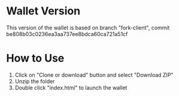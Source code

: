 # Wallet Version
This version of the wallet is based on branch "fork-client", commit be808b03c0236ea3aa737ee8bdca60ca721a51cf

# How to Use
1. Click on "Clone or download" button and select "Download ZIP"
2. Unzip the folder
3. Double click "index.html" to launch the wallet